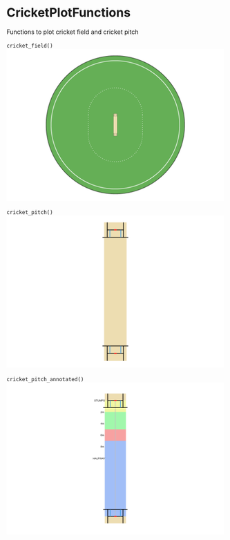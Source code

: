 # CricketPlotFunctions
Functions to plot cricket field and cricket pitch

`cricket_field()` 
![Cricket Field](cricket_field.png)

`cricket_pitch()`
![Cricket Pitch](cricket_pitch.png)

`cricket_pitch_annotated()`
![Cricket Pitch Annotated](cricket_pitch_annotated.png)